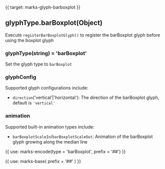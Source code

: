 {{ target: marks-glyph-barboxplot }}

## glyphType.barBoxplot(Object)

Execute `registerBarBoxplotGlyph()` to register the barBoxplot glyph before using the boxplot glyph

### glyphType(string) = 'barBoxplot'

Set the glyph type to `barBoxplot`

### glyphConfig

Supported glyph configurations include:

- `direction`('vertical'|'horizontal'): The direction of the barBoxplot glyph, default is `'vertical'`

### animation

Supported built-in animation types include:

- `barBoxplotScaleIn`/`barBoxplotScaleOut`: Animation of the barBoxplot glyph growing along the median line

{{ use: marks-encode(type = 'barBoxplot', prefix = '##') }}

{{ use: marks-base( prefix = '##' ) }}